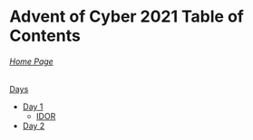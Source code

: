 # Advent of Cyber 2021 Table of Contents

###### [Home Page](https://tryhackme.com/room/adventofcyber3)

<u>Days</u>

- [Day 1](AoC-2021_Day1.0.md)
	- [IDOR](../../../concepts/Insecure%20Direct%20Object%20Reference%20(IDOR).md)
- [Day 2](AoC-2021_Day2.0.md)